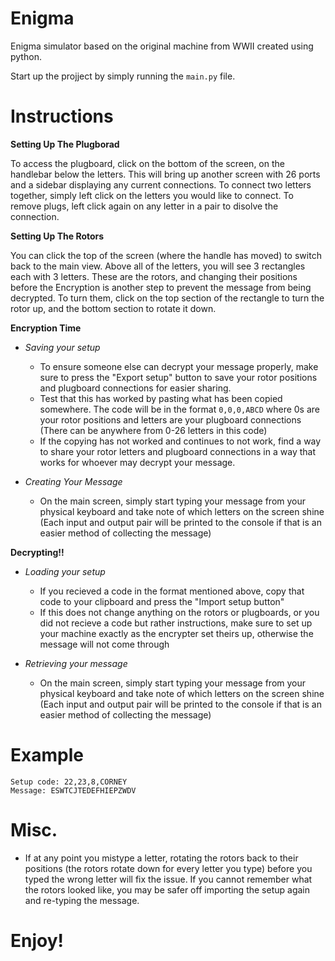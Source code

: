 # Enigma

Enigma simulator based on the original machine from WWII created using python.

Start up the projject by simply running the `main.py` file.

# Instructions

**Setting Up The Plugborad**

To access the plugboard, click on the bottom of the screen, on the handlebar below the letters. This will bring up another screen with 26 ports and a sidebar displaying any current connections. To connect two letters together, simply left click on the letters you would like to connect. To remove plugs, left click again on any letter in a pair to disolve the connection.

**Setting Up The Rotors**

You can click the top of the screen (where the handle has moved) to switch back to the main view. Above all of the letters, you will see 3 rectangles each with 3 letters. These are the rotors, and changing their positions before the Encryption is another step to prevent the message from being decrypted. To turn them, click on the top section of the rectangle to turn the rotor up, and the bottom section to rotate it down.

**Encryption Time**

- _Saving your setup_

  - To ensure someone else can decrypt your message properly, make sure to press the "Export setup" button to save your rotor positions and plugboard connections for easier sharing.
  - Test that this has worked by pasting what has been copied somewhere. The code will be in the format `0,0,0,ABCD` where 0s are your rotor positions and letters are your plugboard connections (There can be anywhere from 0-26 letters in this code)
  - If the copying has not worked and continues to not work, find a way to share your rotor letters and plugboard connections in a way that works for whoever may decrypt your message.

- _Creating Your Message_
  - On the main screen, simply start typing your message from your physical keyboard and take note of which letters on the screen shine (Each input and output pair will be printed to the console if that is an easier method of collecting the message)

**Decrypting!!**

- _Loading your setup_

  - If you recieved a code in the format mentioned above, copy that code to your clipboard and press the "Import setup button"
  - If this does not change anything on the rotors or plugboards, or you did not recieve a code but rather instructions, make sure to set up your machine exactly as the encrypter set theirs up, otherwise the message will not come through

- _Retrieving your message_
  - On the main screen, simply start typing your message from your physical keyboard and take note of which letters on the screen shine (Each input and output pair will be printed to the console if that is an easier method of collecting the message)

# Example

```
Setup code: 22,23,8,CORNEY
Message: ESWTCJTEDEFHIEPZWDV
```

# Misc.

- If at any point you mistype a letter, rotating the rotors back to their positions (the rotors rotate down for every letter you type) before you typed the wrong letter will fix the issue. If you cannot remember what the rotors looked like, you may be safer off importing the setup again and re-typing the message.

# Enjoy!
